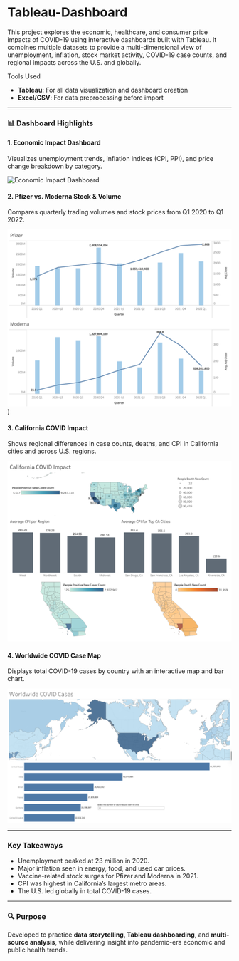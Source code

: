 # Tableau-Dashboard
This project explores the economic, healthcare, and consumer price impacts of COVID-19 using interactive dashboards built with Tableau. It combines multiple datasets to provide a multi-dimensional view of unemployment, inflation, stock market activity, COVID-19 case counts, and regional impacts across the U.S. and globally.

Tools Used
- **Tableau**: For all data visualization and dashboard creation
- **Excel/CSV**: For data preprocessing before import

---

### 📊 Dashboard Highlights

#### 1. Economic Impact Dashboard  
Visualizes unemployment trends, inflation indices (CPI, PPI), and price change breakdown by category.

![Economic Impact Dashboard](IMAGE_URL_HERE)

#### 2. Pfizer vs. Moderna Stock & Volume  
Compares quarterly trading volumes and stock prices from Q1 2020 to Q1 2022.

![Pfizer and Moderna 2020 - 2022 Stock Volume and Price.png](https://github.com/SalazarHerna/Tableau-Dashboard/blob/99ebaffabe3aafa4b3b72e808083124845e64578/Pfizer%20and%20Moderna%202020%20-%202022%20Stock%20Volume%20and%20Price.png))

#### 3. California COVID Impact  
Shows regional differences in case counts, deaths, and CPI in California cities and across U.S. regions.

![California COVID Impact](https://github.com/SalazarHerna/Tableau-Dashboard/blob/345cc61135a08e04c83ab503c944430589769271/Impact%20of%20COVID%20in%20California.png)

#### 4. Worldwide COVID Case Map  
Displays total COVID-19 cases by country with an interactive map and bar chart.

![Covid Cases by Country.png](https://github.com/SalazarHerna/Tableau-Dashboard/blob/657f5624c3e5dabb7284aa5f78cd994cfe862bc4/Covid%20Cases%20by%20Country.png)

---

### Key Takeaways
- Unemployment peaked at 23 million in 2020.
- Major inflation seen in energy, food, and used car prices.
- Vaccine-related stock surges for Pfizer and Moderna in 2021.
- CPI was highest in California’s largest metro areas.
- The U.S. led globally in total COVID-19 cases.

---

### 🔍 Purpose
Developed to practice **data storytelling, Tableau dashboarding**, and **multi-source analysis**, while delivering insight into pandemic-era economic and public health trends.
